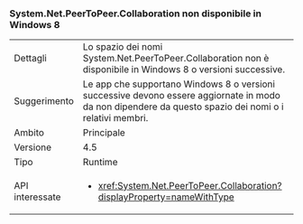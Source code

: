 ### <a name="systemnetpeertopeercollaboration-unavailable-on-windows-8"></a>System.Net.PeerToPeer.Collaboration non disponibile in Windows 8

|   |   |
|---|---|
|Dettagli|Lo spazio dei nomi System.Net.PeerToPeer.Collaboration non è disponibile in Windows 8 o versioni successive.|
|Suggerimento|Le app che supportano Windows 8 o versioni successive devono essere aggiornate in modo da non dipendere da questo spazio dei nomi o i relativi membri.|
|Ambito|Principale|
|Versione|4.5|
|Tipo|Runtime|
|API interessate|<ul><li><xref:System.Net.PeerToPeer.Collaboration?displayProperty=nameWithType></li></ul>|

